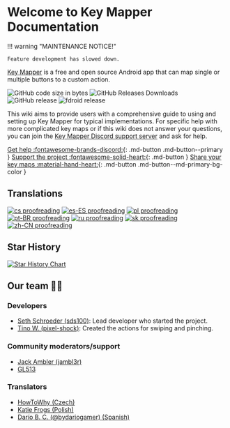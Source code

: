 # Welcome to  Key Mapper Documentation

!!! warning "MAINTENANCE NOTICE!"

    Feature development has slowed down.

[Key Mapper](https://github.com/keymapperorg/KeyMapper) is a free and open source Android app that can map single or multiple buttons to a custom action. 

![GitHub code size in bytes](https://img.shields.io/github/languages/code-size/keymapperorg/KeyMapper.svg)
![GitHub Releases Downloads](https://img.shields.io/github/downloads/keymapperorg/keymapper/total.svg?label=GitHub%20Releases%20Downloads)
![GitHub release](https://img.shields.io/github/release/keymapperorg/KeyMapper.svg)
![fdroid release](https://img.shields.io/f-droid/v/io.github.sds100.keymapper.svg)

This wiki aims to provide users with a comprehensive guide to using and setting up Key Mapper for typical implementations. For specific help with more complicated key maps or if this wiki does not answer your questions, you can join the [Key Mapper Discord support server](http://keymapper.club) and ask for help.

[Get help :fontawesome-brands-discord:](http://keymapper.club){: .md-button .md-button--primary }
[Support the project :fontawesome-solid-heart:](https://ko-fi.com/sethschroeder){: .md-button }
[Share your key maps :material-hand-heart:](sharing.md){: .md-button .md-button--md-primary-bg-color }

## Translations

[![cs proofreading](https://img.shields.io/badge/dynamic/json?color=green&label=cs&style=flat&logo=crowdin&query=%24.progress.1.data.approvalProgress&url=https%3A%2F%2Fbadges.awesome-crowdin.com%2Fstats-13864667-360045-update.json)](https://crowdin.com/project/key-mapper)
[![es-ES proofreading](https://img.shields.io/badge/dynamic/json?color=green&label=es-ES&style=flat&logo=crowdin&query=%24.progress.3.data.approvalProgress&url=https%3A%2F%2Fbadges.awesome-crowdin.com%2Fstats-13864667-360045-update.json)](https://crowdin.com/project/key-mapper)
[![pl proofreading](https://img.shields.io/badge/dynamic/json?color=green&label=pl&style=flat&logo=crowdin&query=%24.progress.8.data.approvalProgress&url=https%3A%2F%2Fbadges.awesome-crowdin.com%2Fstats-13864667-360045-update.json)](https://crowdin.com/project/key-mapper)
[![pt-BR proofreading](https://img.shields.io/badge/dynamic/json?color=green&label=pt-BR&style=flat&logo=crowdin&query=%24.progress.9.data.approvalProgress&url=https%3A%2F%2Fbadges.awesome-crowdin.com%2Fstats-13864667-360045-update.json)](https://crowdin.com/project/key-mapper)
[![ru proofreading](https://img.shields.io/badge/dynamic/json?color=green&label=ru&style=flat&logo=crowdin&query=%24.progress.10.data.approvalProgress&url=https%3A%2F%2Fbadges.awesome-crowdin.com%2Fstats-13864667-360045-update.json)](https://crowdin.com/project/key-mapper)
[![sk proofreading](https://img.shields.io/badge/dynamic/json?color=green&label=sk&style=flat&logo=crowdin&query=%24.progress.11.data.approvalProgress&url=https%3A%2F%2Fbadges.awesome-crowdin.com%2Fstats-13864667-360045-update.json)](https://crowdin.com/project/key-mapper)
[![zh-CN proofreading](https://img.shields.io/badge/dynamic/json?color=green&label=zh-CN&style=flat&logo=crowdin&query=%24.progress.15.data.approvalProgress&url=https%3A%2F%2Fbadges.awesome-crowdin.com%2Fstats-13864667-360045-update.json)](https://crowdin.com/project/key-mapper)

## Star History

[![Star History Chart](https://api.star-history.com/svg?repos=keymapperorg/KeyMapper&type=Date)](https://star-history.com/#keymapperorg/KeyMapper&Date)

## Our team 🧑‍💻

### Developers

- [Seth Schroeder (sds100)](https://github.com/sds100): Lead developer who started the project.
- [Tino W. (pixel-shock)](https://github.com/pixel-shock): Created the actions for swiping and pinching.

### Community moderators/support

- [Jack Ambler (jambl3r)](https://linkedin.com/in/jambl3r)
- [GL513](https://gl513.github.io/)

### Translators

- [HowToWhy (Czech)](https://youtube.com/channel/UCljg1FH1B_ju2D_NfqAYjDw)
- [Katie Frogs (Polish)](https://github.com/KatieFrogs)
- [Darío B. C. (@bydariogamer) (Spanish)](https://github.com/bydariogamer)

